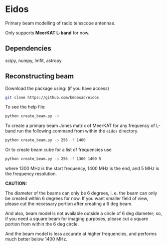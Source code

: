 # Eidos
Primary beam modelling of radio telescope antennae.

Only supports **MeerKAT L-band** for now.

## Dependencies
scipy, numpy, lmfit, astropy

## Reconstructing beam
Download the package using: (if you have access)

``` bash
git clone https://github.com/kmbasad/eidos
```

To see the help file:

``` bash
python create_beam.py -h
```

To create a primary beam Jones matrix of MeerKAT for any frequency of L-band run the following command from within the `eidos` directory.

``` bash
python create_beam.py -p 256 -f 1400
```

Or to create beam cube for a list of frequencies use

```bash
python create_beam.py -p 256 -f 1300 1400 5
```

where 1300 MHz is the start frequency, 1400 MHz is the end, and 5 MHz is the frequency resolution.

**CAUTION:**

The diameter of the beams can only be 6 degrees, i. e. the beam can only be created within 6 degrees for now. If you want smaller field of view, please cut the necessary portion after creating a 6 deg beam.

And also, beam model is not available outside a circle of 6 deg diameter; so, if you need a square beam for imaging purposes, please cut a square portion from within the 6 deg circle.

And the beam model is less accurate at higher frequencies, and performs much better below 1400 MHz.